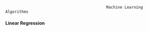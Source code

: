                                                 Machine Learning Algorithms
                                               
                                               
#### Linear Regression




                                               
